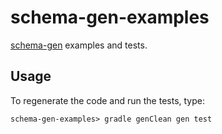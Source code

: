 # schema-gen-examples
[schema-gen](https://github.com/reaster/schema-gen) examples and tests.

## Usage

To regenerate the code and run the tests, type:
```
schema-gen-examples> gradle genClean gen test
```
